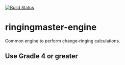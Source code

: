 [![Build Status](https://travis-ci.org/ringingmaster/ringingmaster-engine.svg?branch=master)](https://travis-ci.org/ringingmaster/ringingmaster-engine)

# ringingmaster-engine

Common engine to perform change-ringing calculations.

## Use Gradle 4 or greater